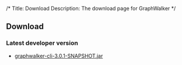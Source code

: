 /*
Title: Download
Description: The download page for GraphWalker
*/

## Download

### Latest developer version
* [graphwalker-cli-3.0.1-SNAPSHOT.jar](/archive/graphwalker-cli-3.0.1-SNAPSHOT.jar)